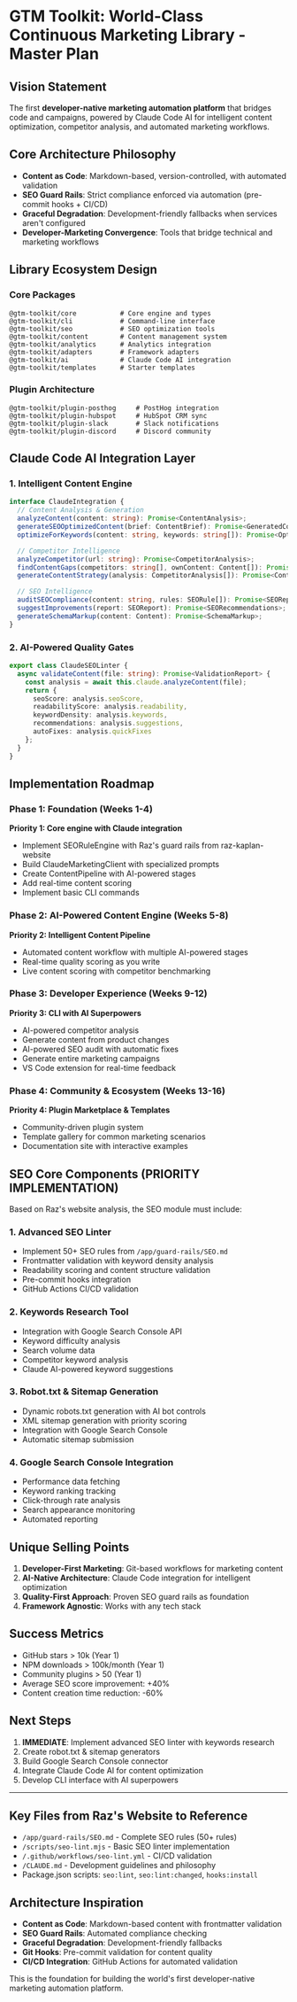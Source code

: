 # GTM Toolkit: World-Class Continuous Marketing Library - Master Plan

## Vision Statement
The first **developer-native marketing automation platform** that bridges code and campaigns, powered by Claude Code AI for intelligent content optimization, competitor analysis, and automated marketing workflows.

## Core Architecture Philosophy
- **Content as Code**: Markdown-based, version-controlled, with automated validation
- **SEO Guard Rails**: Strict compliance enforced via automation (pre-commit hooks + CI/CD)
- **Graceful Degradation**: Development-friendly fallbacks when services aren't configured
- **Developer-Marketing Convergence**: Tools that bridge technical and marketing workflows

## Library Ecosystem Design

### Core Packages
```
@gtm-toolkit/core           # Core engine and types
@gtm-toolkit/cli            # Command-line interface
@gtm-toolkit/seo            # SEO optimization tools
@gtm-toolkit/content        # Content management system
@gtm-toolkit/analytics      # Analytics integration
@gtm-toolkit/adapters       # Framework adapters
@gtm-toolkit/ai             # Claude Code AI integration
@gtm-toolkit/templates      # Starter templates
```

### Plugin Architecture
```
@gtm-toolkit/plugin-posthog     # PostHog integration
@gtm-toolkit/plugin-hubspot     # HubSpot CRM sync
@gtm-toolkit/plugin-slack       # Slack notifications
@gtm-toolkit/plugin-discord     # Discord community
```

## Claude Code AI Integration Layer

### 1. Intelligent Content Engine
```typescript
interface ClaudeIntegration {
  // Content Analysis & Generation
  analyzeContent(content: string): Promise<ContentAnalysis>;
  generateSEOOptimizedContent(brief: ContentBrief): Promise<GeneratedContent>;
  optimizeForKeywords(content: string, keywords: string[]): Promise<OptimizedContent>;

  // Competitor Intelligence
  analyzeCompetitor(url: string): Promise<CompetitorAnalysis>;
  findContentGaps(competitors: string[], ownContent: Content[]): Promise<ContentGaps>;
  generateContentStrategy(analysis: CompetitorAnalysis[]): Promise<ContentStrategy>;

  // SEO Intelligence
  auditSEOCompliance(content: string, rules: SEORule[]): Promise<SEOReport>;
  suggestImprovements(report: SEOReport): Promise<SEORecommendations>;
  generateSchemaMarkup(content: Content): Promise<SchemaMarkup>;
}
```

### 2. AI-Powered Quality Gates
```typescript
export class ClaudeSEOLinter {
  async validateContent(file: string): Promise<ValidationReport> {
    const analysis = await this.claude.analyzeContent(file);
    return {
      seoScore: analysis.seoScore,
      readabilityScore: analysis.readability,
      keywordDensity: analysis.keywords,
      recommendations: analysis.suggestions,
      autoFixes: analysis.quickFixes
    };
  }
}
```

## Implementation Roadmap

### Phase 1: Foundation (Weeks 1-4)
**Priority 1: Core engine with Claude integration**
- Implement SEORuleEngine with Raz's guard rails from raz-kaplan-website
- Build ClaudeMarketingClient with specialized prompts
- Create ContentPipeline with AI-powered stages
- Add real-time content scoring
- Implement basic CLI commands

### Phase 2: AI-Powered Content Engine (Weeks 5-8)
**Priority 2: Intelligent Content Pipeline**
- Automated content workflow with multiple AI-powered stages
- Real-time quality scoring as you write
- Live content scoring with competitor benchmarking

### Phase 3: Developer Experience (Weeks 9-12)
**Priority 3: CLI with AI Superpowers**
- AI-powered competitor analysis
- Generate content from product changes
- AI-powered SEO audit with automatic fixes
- Generate entire marketing campaigns
- VS Code extension for real-time feedback

### Phase 4: Community & Ecosystem (Weeks 13-16)
**Priority 4: Plugin Marketplace & Templates**
- Community-driven plugin system
- Template gallery for common marketing scenarios
- Documentation site with interactive examples

## SEO Core Components (PRIORITY IMPLEMENTATION)

Based on Raz's website analysis, the SEO module must include:

### 1. Advanced SEO Linter
- Implement 50+ SEO rules from `/app/guard-rails/SEO.md`
- Frontmatter validation with keyword density analysis
- Readability scoring and content structure validation
- Pre-commit hooks integration
- GitHub Actions CI/CD validation

### 2. Keywords Research Tool
- Integration with Google Search Console API
- Keyword difficulty analysis
- Search volume data
- Competitor keyword analysis
- Claude AI-powered keyword suggestions

### 3. Robot.txt & Sitemap Generation
- Dynamic robots.txt generation with AI bot controls
- XML sitemap generation with priority scoring
- Integration with Google Search Console
- Automatic sitemap submission

### 4. Google Search Console Integration
- Performance data fetching
- Keyword ranking tracking
- Click-through rate analysis
- Search appearance monitoring
- Automated reporting

## Unique Selling Points
1. **Developer-First Marketing**: Git-based workflows for marketing content
2. **AI-Native Architecture**: Claude Code integration for intelligent optimization
3. **Quality-First Approach**: Proven SEO guard rails as foundation
4. **Framework Agnostic**: Works with any tech stack

## Success Metrics
- GitHub stars > 10k (Year 1)
- NPM downloads > 100k/month (Year 1)
- Community plugins > 50 (Year 1)
- Average SEO score improvement: +40%
- Content creation time reduction: -60%

## Next Steps
1. **IMMEDIATE**: Implement advanced SEO linter with keywords research
2. Create robot.txt & sitemap generators
3. Build Google Search Console connector
4. Integrate Claude Code AI for content optimization
5. Develop CLI interface with AI superpowers

---

## Key Files from Raz's Website to Reference
- `/app/guard-rails/SEO.md` - Complete SEO rules (50+ rules)
- `/scripts/seo-lint.mjs` - Basic SEO linter implementation
- `/.github/workflows/seo-lint.yml` - CI/CD validation
- `/CLAUDE.md` - Development guidelines and philosophy
- Package.json scripts: `seo:lint`, `seo:lint:changed`, `hooks:install`

## Architecture Inspiration
- **Content as Code**: Markdown-based content with frontmatter validation
- **SEO Guard Rails**: Automated compliance checking
- **Graceful Degradation**: Development-friendly fallbacks
- **Git Hooks**: Pre-commit validation for content quality
- **CI/CD Integration**: GitHub Actions for automated validation

This is the foundation for building the world's first developer-native marketing automation platform.
